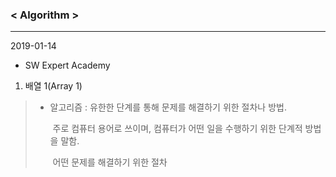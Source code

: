 ### < Algorithm >

----

2019-01-14



* SW Expert Academy



1. 배열 1(Array 1)

> * 알고리즘 : 유한한 단계를 통해 문제를 해결하기 위한 절차나 방법.
>
>   ​		주로 컴퓨터 용어로 쓰이며, 컴퓨터가 어떤 일을 수행하기 위한 단계적 방법을 말함.
>
>   ​		어떤 문제를 해결하기 위한 절차